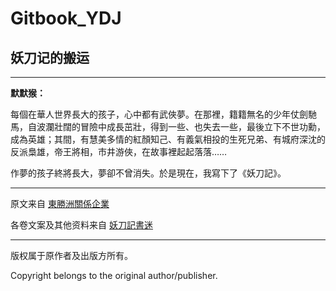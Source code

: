 # Gitbook_YDJ
## 妖刀记的搬运

----

**默默猴：**

每個在華人世界長大的孩子，心中都有武俠夢。在那裡，籍籍無名的少年仗劍馳馬，自波瀾壯闊的冒險中成長茁壯，得到一些、也失去一些，最後立下不世功勳，成為英雄；其間，有慧美多情的紅顏知己、有義氣相投的生死兄弟、有城府深沈的反派梟雄，帝王將相，市井游俠，在故事裡起起落落……

作夢的孩子終將長大，夢卻不曾消失。於是現在，我寫下了《妖刀記》。

----

原文来自 [東勝洲關係企業](http://www.momoho45.com)

各卷文案及其他资料来自 [妖刀記書迷](https://sites.google.com/site/yaodaojifan)

----


版权属于原作者及出版方所有。

Copyright belongs to the original author/publisher.